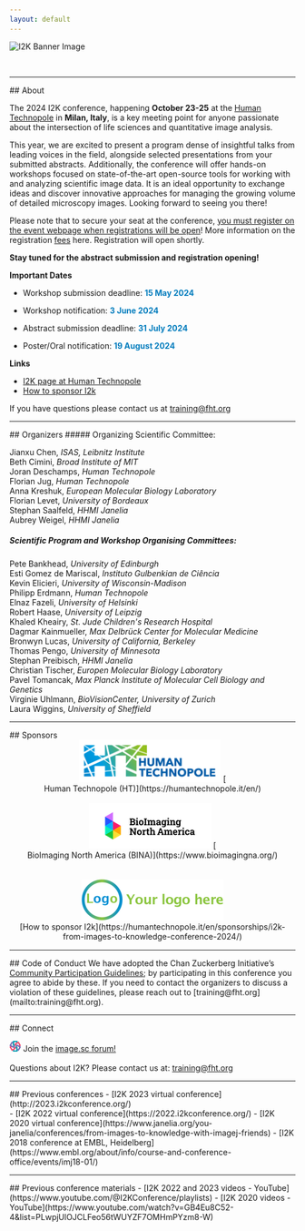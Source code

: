 ```yaml
---
layout: default
---
```


<div style="display:none"><h1> 2024 Conference</h1></div>

![I2K Banner Image](/assets/images/2024Flyer.png)

<br>

<!-- [Registration Now Open](https://tinyurl.com/I2K-2023-Zoom)

[Submit a Workshop by October 6](https://airtable.com/appE66koIe2ofWJw7/shr2DZI2uwCyw4taP)-->

<!-- 2023 Workshops now available on [YouTube](https://www.youtube.com/playlist?list=PLdA9Vgd1gxTbxX2ETMt3tFICL0DbyqFhb)

Recordings of 2022 conference material are available on [YouTube](https://www.youtube.com/channel/UCMBPBsR9WmzgefQWEyxfomg). -->
<!-- if we have a Pre-Event Checklist, it will go here
<br>
<a href="https://tinyurl.com/I2K-2023-PrepChecklist">Pre-Event Checklist</a>
<br>
<br>
-->
<hr>
## About

The 2024 I2K conference, happening **October 23-25** at the [Human Technopole](https://humantechnopole.it/en/) in **Milan, Italy**, is a key meeting point for anyone passionate about the intersection of life sciences and quantitative image analysis. 

This year, we are excited to present a program dense of insightful talks from leading voices in the field, alongside selected presentations from your submitted abstracts. Additionally, the conference will offer hands-on workshops focused on state-of-the-art open-source tools for working with and analyzing scientific image data. It is an ideal opportunity to exchange ideas and discover innovative approaches for managing the growing volume of detailed microscopy images. Looking forward to seeing you there!


Please note that to secure your seat at the conference, <span style="text-decoration:underline">you must register on the event webpage when registrations will be open</span>! More information on the registration [fees](https://humantechnopole.it/en/trainings/i2k-from-images-to-knowledge-2024/) here. Registration will open shortly.


**Stay tuned for the abstract submission and registration opening!**

**Important Dates** 

- Workshop submission deadline: 
<b style="color: #027cbd;">15 May 2024</b>
 
- Workshop notification:
<b style="color: #027cbd;">3 June 2024</b>
 
- Abstract submission deadline:
<b style="color: #027cbd;">31 July 2024</b>
 
- Poster/Oral notification:
<b style="color: #027cbd;">19 August 2024</b>
 
**Links**

- [I2K page at Human Technopole](https://humantechnopole.it/en/trainings/i2k-from-images-to-knowledge-2024/)
- [How to sponsor I2k](https://humantechnopole.it/en/sponsorships/i2k-from-images-to-knowledge-conference-2024/)

If you have questions please contact us at [training@fht.org](mailto:training@fht.org)

<hr>
## Organizers
##### Organizing Scientific Committee:

Jianxu Chen, <i>ISAS, Leibnitz Institute</i><br>
Beth Cimini, <i>Broad Institute of MIT</i><br>
Joran Deschamps, <i>Human Technopole</i><br>
Florian Jug, <i>Human Technopole</i><br>
Anna Kreshuk, <i>European Molecular Biology Laboratory</i><br>
Florian Levet, <i>University of Bordeaux</i><br>
Stephan Saalfeld, <i>HHMI Janelia</i><br>
Aubrey Weigel, <i>HHMI Janelia</i><br>

##### Scientific Program and Workshop Organising Committees:

Pete Bankhead, *University of Edinburgh*<br>
Esti Gomez de Mariscal, *Instituto Gulbenkian de Ciência*<br>
Kevin Elicieri, *University of Wisconsin-Madison*<br>
Philipp Erdmann, *Human Technopole*<br>
Elnaz Fazeli, *University of Helsinki*<br>
Robert Haase, *University of Leipzig*<br>
Khaled  Kheairy, *St. Jude Children's Research Hospital*<br>
Dagmar Kainmueller, *Max Delbrück Center for Molecular Medicine*<br>
Bronwyn Lucas, *University of California, Berkeley*<br>
Thomas Pengo, *University of Minnesota*<br>
Stephan Preibisch, *HHMI Janelia*<br>
Christian Tischer, *Europen Molecular Biology Laboratory*<br>
Pavel Tomancak, *Max Planck Institute of Molecular Cell Biology and Genetics*<br>
Virginie Uhlmann, *BioVisionCenter, University of Zurich*<br>
Laura Wiggins, *University of Sheffield*<br>


<hr>
## Sponsors
<div style="text-align:center;margin-bottom:15px;" markdown="1">
  <a href="https://humantechnopole.it/en/"><img src="assets/images/HT_logo.png" alt="Human Technopole" width=250></a> [
  <br>
  Human Technopole (HT)](https://humantechnopole.it/en/)
  <br>
  <br>  
  <a href="https://www.bioimagingnorthamerica.org/"><img src="assets/images/bina-logo.png" alt="Bioimaging North America"></a> [
  <br>
  BioImaging North America (BINA)](https://www.bioimagingna.org/)
  <br>
  <br>
  <br>
  <a href="https://humantechnopole.it/en/sponsorships/i2k-from-images-to-knowledge-conference-2024/"><img src="assets/images/your_logo.png" alt="Your logo here"></a>
  <br>
  [How to sponsor I2k](https://humantechnopole.it/en/sponsorships/i2k-from-images-to-knowledge-conference-2024/)
</div>

<hr>
## Code of Conduct
We have adopted the Chan Zuckerberg Initiative’s  <a href="https://chanzuckerberg.com/ethics-policies/community-participation-guidelines/">Community Participation Guidelines</a>; by participating in this conference you agree to abide by these. If you need to contact the organizers to discuss a violation of these guidelines, please reach out to [training@fht.org](mailto:training@fht.org).

<hr>
## Connect

<img src="assets/images/image-sc.png" alt="Your logo here" width=20> Join the <a href="https://forum.image.sc/">image.sc forum!</a>
<br>
<br>
Questions about I2K? Please contact us at: [training@fht.org](mailto:training@fht.org)

<hr>
## Previous conferences
- [I2K 2023 virtual conference](http://2023.i2kconference.org/)
<br>
- [I2K 2022 virtual conference](https://2022.i2kconference.org/)
- [I2K 2020 virtual conference](https://www.janelia.org/you-janelia/conferences/from-images-to-knowledge-with-imagej-friends)
- [I2K 2018 conference at EMBL, Heidelberg](https://www.embl.org/about/info/course-and-conference-office/events/imj18-01/)

<hr>
## Previous conference materials
- [I2K 2022 and 2023 videos - YouTube](https://www.youtube.com/@I2KConference/playlists)
- [I2K 2020 videos - YouTube](https://www.youtube.com/watch?v=GB4Eu8C52-4&list=PLwpjUlOJCLFeo56tWUYZF7OMHmPYzm8-W)
